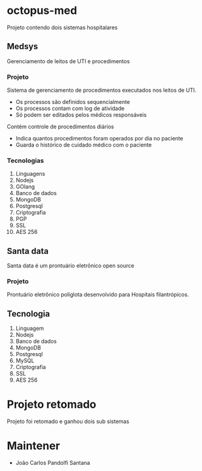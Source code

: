 # octopus-med
Projeto contendo dois sistemas hospitalares

## Medsys
Gerenciamento de leitos de UTI e procedimentos

### Projeto
Sistema de gerenciamento de procedimentos executados nos leitos de UTI.
* Os processos são definidos sequencialmente
* Os processos contam com log de atividade
* Só podem ser editados pelos médicos responsáveis

Contém controle de procedimentos diários
* Indica quantos procedimentos foram operados por dia no paciente
* Guarda o histórico de cuidado médico com o paciente

### Tecnologias
1. Linguagens
 1. Nodejs
 2. GOlang
2. Banco de dados
 1. MongoDB
 2. Postgresql
3. Criptografia
 1. PGP
 2. SSL
 3. AES 256


## Santa data
Santa data é um prontuário eletrônico open source

### Projeto
Prontuário eletrônico poliglota desenvolvido para Hospitais filantrópicos.

## Tecnologia
1. Linguagem
 1. Nodejs
2. Banco de dados
 1. MongoDB
 2. Postgresql
 3. MySQL
3. Criptografia
 1. SSL
 2. AES 256


# Projeto retomado
Projeto foi retomado e ganhou dois sub sistemas

# Maintener
* João Carlos Pandolfi Santana
